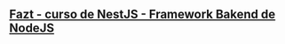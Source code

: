 ## [Fazt - curso de NestJS - Framework Bakend de NodeJS](https://youtu.be/wsqcg5ZtUMM?si=8m9IezDgN1PDwKia)